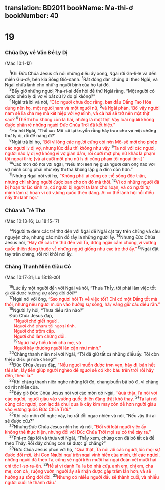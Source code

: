 translation: BD2011
bookName: Ma-thi-ơ 
bookNumber: 40
-------

<div class="title"><h1>19</h1><h3>Chúa Dạy về Vấn Ðề Ly Dị</h3><p>(Mác 10:1-12)</p></div>
<span class="verse mat_19_1"> <sup>1</sup>Khi Ðức Chúa Jesus đã nói những điều ấy xong, Ngài rời Ga-li-lê và đến miền Giu-đê, bên kia Sông Giô-đanh. </span>
<span class="verse mat_19_2"><sup>2</sup>Rất đông dân chúng đi theo Ngài, và Ngài chữa lành cho những người bịnh của họ tại đó.<br/></span>
<span class="verse mat_19_3"> <sup>3</sup>Bấy giờ những người Pha-ri-si đến hỏi để thử Ngài rằng, “Một người có được phép ly dị vợ vì bất cứ lý do gì không?”<br/></span>
<span class="verse mat_19_4"> <sup>4</sup>Ngài trả lời và nói, <font color="red">“Các ngươi chưa đọc rằng, ban đầu Ðấng Tạo Hóa dựng nên họ, một người nam và một người nữ, </font></span>
<span class="verse mat_19_5"><sup>5</sup><font color="red">và Ngài phán, ‘Bởi vậy người nam sẽ lìa cha mẹ mà kết hiệp với vợ mình, và cả hai sẽ trở nên một thịt’ sao? </font></span>
<span class="verse mat_19_6"><sup>6</sup><font color="red">Thế thì họ không còn là hai, nhưng là một thịt. Vậy loài người không được phân rẽ những người Ðức Chúa Trời đã kết hiệp.”</font><br/></span>
<span class="verse mat_19_7"> <sup>7</sup>Họ hỏi Ngài, “Thế sao Mô-sê lại truyền rằng hãy trao cho vợ một chứng thư ly dị, rồi để nàng đi?” <br/></span>
<span class="verse mat_19_8"> <sup>8</sup>Ngài trả lời họ, <font color="red">“Bởi vì lòng các ngươi cứng cỏi nên Mô-sê mới cho phép các ngươi ly dị vợ, nhưng lúc đầu thì không như vậy. </font></span>
<span class="verse mat_19_9"><sup>9</sup><font color="red">Ta nói với các ngươi, người nào ly dị vợ không vì vợ gian dâm, rồi cưới một phụ nữ khác là phạm tội ngoại tình; [và ai cưới một phụ nữ ly dị cũng phạm tội ngoại tình.]” </font><br/></span>
<span class="verse mat_19_10"> <sup>10</sup>Các môn đồ nói với Ngài, “Nếu mối liên hệ giữa người đàn ông nào với vợ mình cũng phải như vậy thì thà không lập gia đình còn hơn.”<br/></span>
<span class="verse mat_19_11"> <sup>11</sup>Nhưng Ngài nói với họ, <font color="red">“Không phải ai cũng có thể sống độc thân, nhưng chỉ những người được ban cho ơn đó mà thôi. </font></span>
<span class="verse mat_19_12"><sup>12</sup><font color="red">Vì có những người đã bị hoạn từ lúc sinh ra, có người bị người ta làm cho hoạn, và có người tự mình làm ra hoạn vì cớ vương quốc thiên đàng. Ai có thể lãnh hội nổi điều nầy thì lãnh hội.”</font><br/></span>
<div class="title"><h3>Chúa và Trẻ Thơ</h3><p>(Mác 10:13-16; Lu 18:15-17)</p></div>
<span class="verse mat_19_13"> <sup>13</sup>Người ta đem các trẻ thơ đến với Ngài để Ngài đặt tay trên chúng và cầu nguyện cho, nhưng các môn đồ rầy la những người ấy. </span>
<span class="verse mat_19_14"><sup>14</sup>Nhưng Ðức Chúa Jesus nói, <font color="red">“Hãy để các trẻ thơ đến với Ta, đừng ngăn cấm chúng, vì vương quốc thiên đàng thuộc về những người giống như các trẻ thơ ấy.” </font></span>
<span class="verse mat_19_15"><sup>15</sup>Ngài đặt tay trên chúng, rồi rời khỏi nơi ấy.<br/></span>
<div class="title"><h3>Chàng Thanh Niên Giàu Có</h3><p>(Mác 10:17-31; Lu 18:18-30)</p></div>
<span class="verse mat_19_16"> <sup>16</sup>Lúc ấy một người đến với Ngài và hỏi, “Thưa Thầy, tôi phải làm việc tốt gì để được hưởng sự sống đời đời?”<br/></span>
<span class="verse mat_19_17"> <sup>17</sup>Ngài nói với ông, <font color="red">“Sao ngươi hỏi Ta về việc tốt? Chỉ có một Ðấng tốt mà thôi, nhưng nếu ngươi muốn vào hưởng sự sống, hãy vâng giữ các điều răn.”</font><br/></span>
<span class="verse mat_19_18"> <sup>18</sup>Người ấy hỏi, “Thưa điều răn nào?”<br/> Ðức Chúa Jesus đáp,<br/>  <font color="red">“Ngươi chớ giết người.</font><br/>  <font color="red">Ngươi chớ phạm tội ngoại tình.</font><br/>  <font color="red">Ngươi chớ trộm cắp.</font><br/>  <font color="red">Ngươi chớ làm chứng dối.</font><br/></span>
<span class="verse mat_19_19">  <sup>19</sup><font color="red">Ngươi hãy hiếu kính cha mẹ, và</font><br/>  <font color="red">Ngươi hãy thương người lân cận như mình.” </font><br/></span>
<span class="verse mat_19_20"> <sup>20</sup>Chàng thanh niên nói với Ngài, “Tôi đã giữ tất cả những điều ấy. Tôi còn thiếu điều gì nữa chăng?”<br/></span>
<span class="verse mat_19_21"> <sup>21</sup>Ðức Chúa Jesus đáp, <font color="red">“Nếu ngươi muốn được trọn vẹn, hãy đi, bán hết tài sản, lấy tiền giúp người nghèo để ngươi sẽ có kho báu trên trời, rồi hãy đến, theo Ta.”</font><br/></span>
<span class="verse mat_19_22"> <sup>22</sup>Khi chàng thanh niên nghe những lời đó, chàng buồn bã bỏ đi, vì chàng có rất nhiều của.<br/></span>
<span class="verse mat_19_23"> <sup>23</sup>Bấy giờ Ðức Chúa Jesus nói với các môn đồ Ngài, <font color="red">“Quả thật, Ta nói với các ngươi, người giàu vào vương quốc thiên đàng thật khó thay. </font></span>
<span class="verse mat_19_24"><sup>24</sup><font color="red">Ta lại nói cùng các ngươi, con lạc đà chui qua lỗ cây kim may còn dễ hơn người giàu vào vương quốc Ðức Chúa Trời.”</font><br/></span>
<span class="verse mat_19_25"> <sup>25</sup>Khi các môn đồ nghe vậy, họ rất đỗi ngạc nhiên và nói, “Nếu vậy thì ai sẽ được cứu?”<br/></span>
<span class="verse mat_19_26"> <sup>26</sup>Nhưng Ðức Chúa Jesus nhìn họ và nói, <font color="red">“Ðối với loài người việc ấy không thể thực hiện, nhưng đối với Ðức Chúa Trời mọi sự có thể xảy ra.”</font><br/></span>
<span class="verse mat_19_27"> <sup>27</sup>Phi-rơ đáp lời và thưa với Ngài, “Thầy xem, chúng con đã bỏ tất cả để theo Thầy. Rồi đây chúng con sẽ được gì chăng?”<br/></span>
<span class="verse mat_19_28"> <sup>28</sup>Ðức Chúa Jesus phán với họ, <font color="red">“Quả thật, Ta nói với các ngươi, lúc mọi sự được đổi mới, khi Con Người ngự trên ngai vinh hiển của mình, thì các ngươi, những người đã theo Ta, cũng sẽ ngồi trên mười hai ngai đoán xét mười hai chi tộc I-sơ-ra-ên. </font></span>
<span class="verse mat_19_29"><sup>29</sup><font color="red">Hễ ai vì danh Ta lìa bỏ nhà cửa, anh em, chị em, cha mẹ, con cái, ruộng vườn, người ấy sẽ nhận được gấp trăm lần hơn, và sẽ hưởng sự sống đời đời. </font></span>
<span class="verse mat_19_30"><sup>30</sup><font color="red">Nhưng có nhiều người đầu sẽ thành cuối, và nhiều người cuối sẽ thành đầu.”</font><br/></span>
